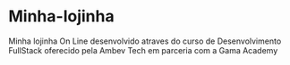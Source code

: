 # Minha-lojinha
Minha lojinha On Line desenvolvido atraves do curso de Desenvolvimento FullStack oferecido pela Ambev Tech em parceria com a Gama Academy
